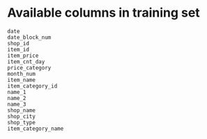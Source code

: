 # Available columns in training set
```
date
date_block_num
shop_id
item_id
item_price
item_cnt_day
price_category
month_num
item_name
item_category_id
name_1
name_2
name_3
shop_name
shop_city
shop_type
item_category_name
```

